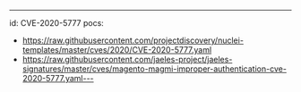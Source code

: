 ---
id: CVE-2020-5777
pocs:
  - https://raw.githubusercontent.com/projectdiscovery/nuclei-templates/master/cves/2020/CVE-2020-5777.yaml
  - https://raw.githubusercontent.com/jaeles-project/jaeles-signatures/master/cves/magento-magmi-improper-authentication-cve-2020-5777.yaml---
